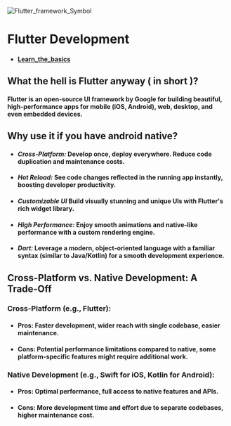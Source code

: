 

![Flutter_framework_Symbol](https://github.com/Abhishekraina7/My_Journey/assets/143702712/e1afb5a1-345b-4c2e-b239-5ed6179b7703)

# Flutter Development 
- #### [Learn_the_basics](url)


## What the hell is Flutter anyway ( in short )?
#### Flutter is an open-source UI framework by Google for building beautiful, high-performance apps for mobile (iOS, Android), web, desktop, and even embedded devices.
## Why use it if you have android native?
-  #### **_Cross-Platform:_** Develop once, deploy everywhere. Reduce code duplication and maintenance costs.
-  #### _**Hot Reload:**_ See code changes reflected in the running app instantly, boosting developer productivity.
-  #### **_Customizable UI_** Build visually stunning and unique UIs with Flutter's rich widget library.
-  #### **_High Performance:_** Enjoy smooth animations and native-like performance with a custom rendering engine.
-  #### **_Dart:_** Leverage a modern, object-oriented language with a familiar syntax (similar to Java/Kotlin) for a smooth development experience.

## Cross-Platform vs. Native Development: A Trade-Off

### Cross-Platform (e.g., Flutter):
-  #### Pros: Faster development, wider reach with single codebase, easier maintenance.
-  #### Cons: Potential performance limitations compared to native, some platform-specific features might require additional work.

### Native Development (e.g., Swift for iOS, Kotlin for Android):
-  #### Pros: Optimal performance, full access to native features and APIs.
-  #### Cons: More development time and effort due to separate codebases, higher maintenance cost.







